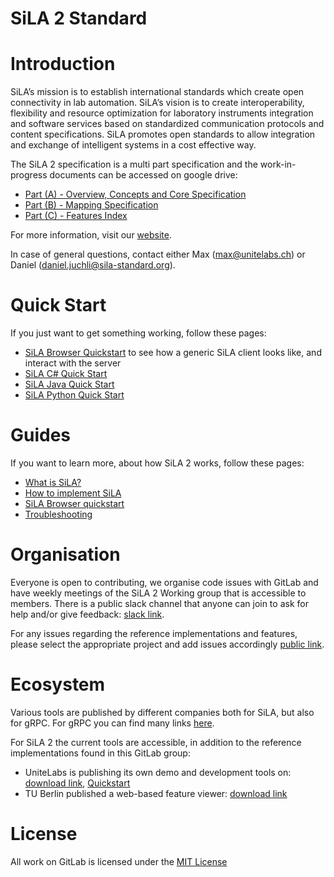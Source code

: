 # SiLA 2 Standard 

# Introduction
SiLA’s mission is to establish international standards which create open connectivity in lab automation.
SiLA’s vision is to create interoperability, flexibility and resource optimization for laboratory instruments integration and software services based on standardized communication protocols and content specifications.
SiLA promotes open standards to allow integration and exchange of intelligent systems in a cost effective way.

The SiLA 2 specification is a multi part specification and the work-in-progress
documents can be accessed on google drive:

* [Part (A) - Overview, Concepts and Core Specification](https://docs.google.com/document/d/1nGGEwbx45ZpKeKYH18VnNysREbr1EXH6FqlCo03yASM/edit)
* [Part (B) - Mapping Specification](https://docs.google.com/document/d/1-shgqdYW4sgYIb5vWZ8xTwCUO_bqE13oBEX8rYY_SJA/edit)
* [Part (C) - Features Index](https://docs.google.com/document/d/1J9gypD6HofLQZ8cPgLWljRuO0V8l5dS22TWQxFy4bhY/edit)

For more information, visit our [website](http://sila-standard.com/).

In case of general questions, contact either Max ([max@unitelabs.ch](mailto:max@unitelabs.ch)) or
Daniel ([daniel.juchli@sila-standard.org](mailto:daniel.juchli@sila-standard.org)).

# Quick Start
If you just want to get something working, follow these pages:

* [SiLA Browser Quickstart](docs/sila-browser-quickstart) to see how a generic SiLA client looks like, and interact with the server
* [SiLA C# Quick Start](https://gitlab.com/SiLA2/sila_csharp/wikis/Quick-Start)
* [SiLA Java Quick Start](https://gitlab.com/SiLA2/sila_java/wikis/Quick-Start)
* [SiLA Python Quick Start](https://sila2.gitlab.io/sila_python/tutorials/1_quickstart.html)

# Guides
If you want to learn more, about how SiLA 2 works, follow these pages:
* [What is SiLA?](/docs/what-is-sila)
* [How to implement SiLA](/docs/how-to-implement-sila)
* [SiLA Browser quickstart](/docs/sila-browser-quickstart)
* [Troubleshooting](/docs/troubleshooting)

# Organisation
Everyone is open to contributing, we organise code issues with GitLab and have weekly meetings of the
SiLA 2 Working group that is accessible to members. There is a public slack channel that anyone can join to ask for help and/or give feedback: [slack link](https://join.slack.com/t/sila-standard/shared_invite/enQtNDI0ODcxMDg5NzkzLTBhOTU3N2I0NTc4NDcyMjg2ZDIwZDc1Yjg4N2FmYjZkMzljZDAyZjAwNTc5OTVjYjIwZWJjYjA0YTY0NTFiNDA).

For any issues regarding the reference implementations and features, please select the appropriate project and add issues accordingly [public link](https://gitlab.com/groups/SiLA2/-/issues).

# Ecosystem
Various tools are published by different companies both for SiLA, but also for gRPC. For gRPC you can find many links [here](https://github.com/grpc-ecosystem/awesome-grpc).

For SiLA 2 the current tools are accessible, in addition to the reference implementations found in this GitLab group:

* UniteLabs is publishing its own demo and development tools on: [download link](http://unitelabs.ch/technology/plug-and-play), [Quickstart](docs/sila-browser-quickstart)
* TU Berlin published a web-based feature viewer: [download link](https://gitlab.tu-berlin.de/haenser/SiLA_FeatureDefinitionViewer)

# License
All work on GitLab is licensed under the [MIT License](https://en.wikipedia.org/wiki/MIT_License)
